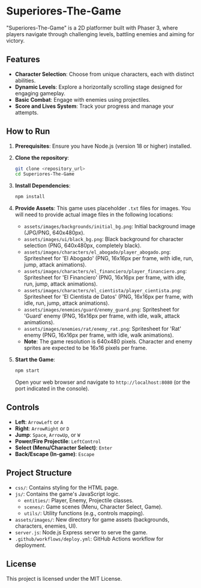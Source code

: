 # Superiores-The-Game

"Superiores-The-Game" is a 2D platformer built with Phaser 3, where players navigate through challenging levels, battling enemies and aiming for victory.

## Features

*   **Character Selection**: Choose from unique characters, each with distinct abilities.
*   **Dynamic Levels**: Explore a horizontally scrolling stage designed for engaging gameplay.
*   **Basic Combat**: Engage with enemies using projectiles.
*   **Score and Lives System**: Track your progress and manage your attempts.

## How to Run

1.  **Prerequisites**: Ensure you have Node.js (version 18 or higher) installed.
2.  **Clone the repository**:
    ```bash
    git clone <repository_url>
    cd Superiores-The-Game
    ```
3.  **Install Dependencies**:
    ```bash
    npm install
    ```
4.  **Provide Assets**: This game uses placeholder `.txt` files for images. You will need to provide actual image files in the following locations:
    *   `assets/images/backgrounds/initial_bg.png`: Initial background image (JPG/PNG, 640x480px).
    *   `assets/images/ui/black_bg.png`: Black background for character selection (PNG, 640x480px, completely black).
    *   `assets/images/characters/el_abogado/player_abogado.png`: Spritesheet for 'El Abogado' (PNG, 16x16px per frame, with idle, run, jump, attack animations).
    *   `assets/images/characters/el_financiero/player_financiero.png`: Spritesheet for 'El Financiero' (PNG, 16x16px per frame, with idle, run, jump, attack animations).
    *   `assets/images/characters/el_cientista/player_cientista.png`: Spritesheet for 'El Cientista de Datos' (PNG, 16x16px per frame, with idle, run, jump, attack animations).
    *   `assets/images/enemies/guard/enemy_guard.png`: Spritesheet for 'Guard' enemy (PNG, 16x16px per frame, with idle, walk, attack animations).
    *   `assets/images/enemies/rat/enemy_rat.png`: Spritesheet for 'Rat' enemy (PNG, 16x16px per frame, with idle, walk animations).
    *   **Note**: The game resolution is 640x480 pixels. Character and enemy sprites are expected to be 16x16 pixels per frame.

5.  **Start the Game**:
    ```bash
    npm start
    ```
    Open your web browser and navigate to `http://localhost:8080` (or the port indicated in the console).

## Controls

*   **Left**: `ArrowLeft` or `A`
*   **Right**: `ArrowRight` or `D`
*   **Jump**: `Space`, `ArrowUp`, or `W`
*   **Power/Fire Projectile**: `LeftControl`
*   **Select (Menu/Character Select)**: `Enter`
*   **Back/Escape (In-game)**: `Escape`

## Project Structure

*   `css/`: Contains styling for the HTML page.
*   `js/`: Contains the game's JavaScript logic.
    *   `entities/`: Player, Enemy, Projectile classes.
    *   `scenes/`: Game scenes (Menu, Character Select, Game).
    *   `utils/`: Utility functions (e.g., controls mapping).
*   `assets/images/`: New directory for game assets (backgrounds, characters, enemies, UI).
*   `server.js`: Node.js Express server to serve the game.
*   `.github/workflows/deploy.yml`: GitHub Actions workflow for deployment.

## License

This project is licensed under the MIT License.
